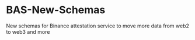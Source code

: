 # BAS-New-Schemas
New schemas for Binance attestation service to move more data from web2 to web3 and more
